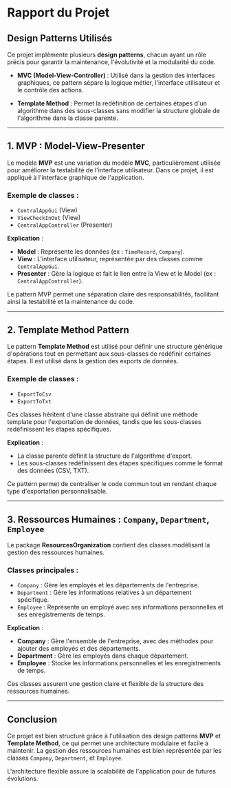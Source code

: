 # Rapport du Projet

## Design Patterns Utilisés

Ce projet implémente plusieurs **design patterns**, chacun ayant un rôle précis pour garantir la maintenance, l'évolutivité et la modularité du code.

- **MVC (Model-View-Controller)** : Utilisé dans la gestion des interfaces graphiques, ce pattern sépare la logique métier, l'interface utilisateur et le contrôle des actions.
  
- **Template Method** : Permet la redéfinition de certaines étapes d'un algorithme dans des sous-classes sans modifier la structure globale de l'algorithme dans la classe parente.

---

## 1. MVP : Model-View-Presenter

Le modèle **MVP** est une variation du modèle **MVC**, particulièrement utilisée pour améliorer la testabilité de l'interface utilisateur. Dans ce projet, il est appliqué à l'interface graphique de l'application.

### Exemple de classes :
- `CentralAppGui` (View)
- `ViewCheckInOut` (View)
- `CentralAppController` (Presenter)

**Explication** :
- **Model** : Représente les données (ex : `TimeRecord`, `Company`).
- **View** : L'interface utilisateur, représentée par des classes comme `CentralAppGui`.
- **Presenter** : Gère la logique et fait le lien entre la View et le Model (ex : `CentralAppController`).

Le pattern MVP permet une séparation claire des responsabilités, facilitant ainsi la testabilité et la maintenance du code.

---

## 2. Template Method Pattern

Le pattern **Template Method** est utilisé pour définir une structure générique d'opérations tout en permettant aux sous-classes de redéfinir certaines étapes. Il est utilisé dans la gestion des exports de données.

### Exemple de classes :
- `ExportToCsv`
- `ExportToTxt`

Ces classes héritent d'une classe abstraite qui définit une méthode template pour l'exportation de données, tandis que les sous-classes redéfinissent les étapes spécifiques.

**Explication** :
- La classe parente définit la structure de l'algorithme d'export.
- Les sous-classes redéfinissent des étapes spécifiques comme le format des données (CSV, TXT).

Ce pattern permet de centraliser le code commun tout en rendant chaque type d'exportation personnalisable.

---

## 3. Ressources Humaines : `Company`, `Department`, `Employee`

Le package **ResourcesOrganization** contient des classes modélisant la gestion des ressources humaines.

### Classes principales :
- `Company` : Gère les employés et les départements de l'entreprise.
- `Department` : Gère les informations relatives à un département spécifique.
- `Employee` : Représente un employé avec ses informations personnelles et ses enregistrements de temps.

**Explication** :
- **Company** : Gère l'ensemble de l'entreprise, avec des méthodes pour ajouter des employés et des départements.
- **Department** : Gère les employés dans chaque département.
- **Employee** : Stocke les informations personnelles et les enregistrements de temps.

Ces classes assurent une gestion claire et flexible de la structure des ressources humaines.

---

## Conclusion

Ce projet est bien structuré grâce à l'utilisation des design patterns **MVP** et **Template Method**, ce qui permet une architecture modulaire et facile à maintenir. La gestion des ressources humaines est bien représentée par les classes `Company`, `Department`, et `Employee`.

L'architecture flexible assure la scalabilité de l'application pour de futures évolutions.
